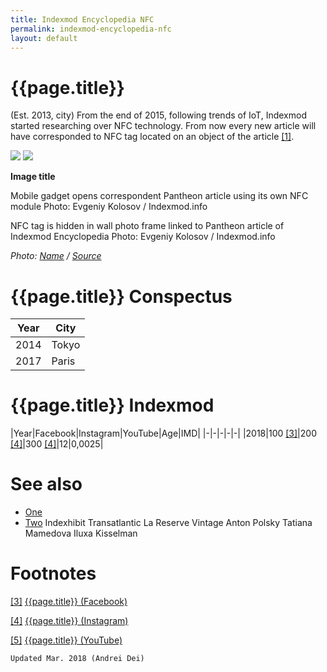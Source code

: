 ```yaml
---
title: Indexmod Encyclopedia NFC
permalink: indexmod-encyclopedia-nfc
layout: default
---
```


# {{page.title}}

(Est. 2013, city) From the end of 2015, following trends of IoT, Indexmod started researching over NFC technology. From now every new article will have corresponded to NFC tag located on an object of the article <span id="a1">[\[1\]](#f1)</span>.

![](/encyclopedia/images/nfc-1.jpg) ![](/encyclopedia/images/nfc-2.jpg)

**Image title**

Mobile gadget opens correspondent Pantheon article using its own NFC module
Photo: Evgeniy Kolosov / Indexmod.info

NFC tag is hidden in wall photo frame linked to Pantheon article of Indexmod Encyclopedia
Photo: Evgeniy Kolosov / Indexmod.info

*Photo: [Name](index) / [Source](index)*

# {{page.title}} Conspectus

|Year|City|
|-|-|
|2014|Tokyo|
|2017|Paris|

# {{page.title}} Indexmod

|Year|Facebook|Instagram|YouTube|Age|IMD|
|-|-|-|-|-|
|2018|100 <span id="a3">[\[3\]](#f3)</span>|200 <span id="a4">[\[4\]](#f4)</span>|300 <span id="a4">[\[4\]](#f4)</span>|12|0,0025|


# See also

+ [One](index)
+ [Two](index)
Indexhibit
Transatlantic
La Reserve Vintage
Anton Polsky
Tatiana Mamedova
Iluxa Kisselman

# Footnotes

[[3]](#a3) <span id="f3"></span> [{{page.title}} (Facebook)](index)

[[4]](#a4) <span id="f4"></span> [{{page.title}} (Instagram)](index)

[[5]](#a5) <span id="f5"></span> [{{page.title}} (YouTube)](index)

`Updated Mar. 2018 (Andrei Dei)`
